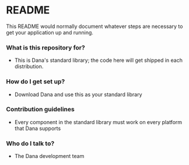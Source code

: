 # README #

This README would normally document whatever steps are necessary to get your application up and running.

### What is this repository for? ###

* This is Dana's standard library; the code here will get shipped in each distribution.

### How do I get set up? ###

* Download Dana and use this as your standard library

### Contribution guidelines ###

* Every component in the standard library must work on every platform that Dana supports

### Who do I talk to? ###

* The Dana development team